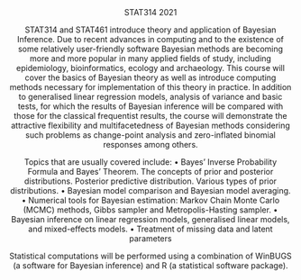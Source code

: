 <header> STAT314 2021<header> 

STAT314 and STAT461 introduce theory and application of Bayesian Inference. Due to recent advances in computing and to the existence of some relatively user-friendly software Bayesian methods are becoming more and more popular in many applied fields of study, including epidemiology, bioinformatics, ecology and archaeology. This course will cover the basics of Bayesian theory as well as introduce computing methods necessary for implementation of this theory in practice. In addition to generalised linear regression models, analysis of variance and basic tests, for which the results of Bayesian inference will be compared with those for the classical frequentist results, the course will demonstrate the attractive flexibility and multifacetedness of Bayesian methods considering such problems as change-point analysis and zero-inflated binomial responses among others.

Topics that are usually covered include:
• Bayes’ Inverse Probability Formula and Bayes’ Theorem. The concepts of prior and posterior distributions. Posterior predictive distribution. Various types of prior distributions.
• Bayesian model comparison and Bayesian model averaging.
• Numerical tools for Bayesian estimation: Markov Chain Monte Carlo (MCMC) methods, Gibbs sampler and Metropolis-Hasting sampler.
• Bayesian inference on linear regression models, generalised linear models, and mixed-effects models.
• Treatment of missing data and latent parameters

Statistical computations will be performed using a combination of WinBUGS (a software for Bayesian inference) and R (a statistical software package). 
 
